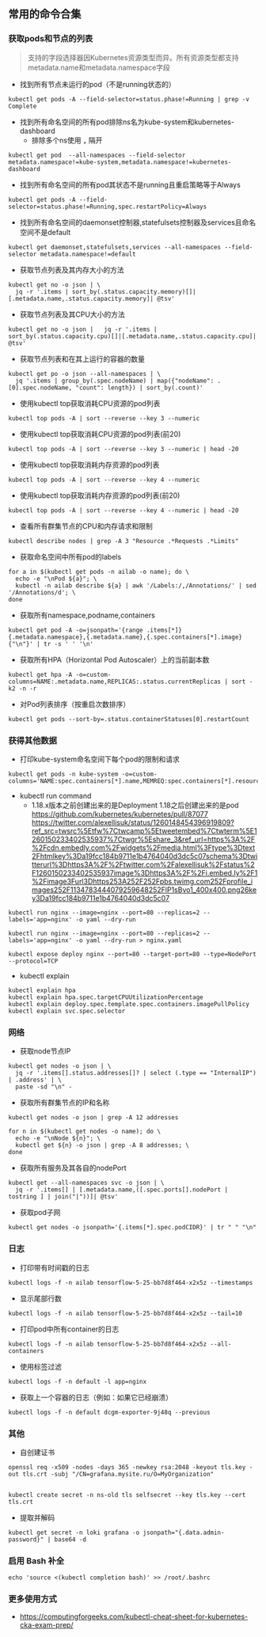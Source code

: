 ## 常用的命令合集
### 获取pods和节点的列表
> 支持的字段选择器因Kubernetes资源类型而异。所有资源类型都支持metadata.name和metadata.namespace字段  
- 找到所有节点未运行的pod（不是running状态的）
```
kubectl get pods -A --field-selector=status.phase!=Running | grep -v Complete
```
- 找到所有命名空间的所有pod排除ns名为kube-system和kubernetes-dashboard
  - 排除多个ns使用 **`,`** 隔开
```
kubectl get pod  --all-namespaces --field-selector metadata.namespace!=kube-system,metadata.namespace!=kubernetes-dashboard
```
- 找到所有命名空间的所有pod其状态不是running且重启策略等于Always
```
kubectl get pods -A --field-selector=status.phase!=Running,spec.restartPolicy=Always
```
- 找到所有命名空间的daemonset控制器,statefulsets控制器及services且命名空间不是default
```
kubectl get daemonset,statefulsets,services --all-namespaces --field-selector metadata.namespace!=default
```
- 获取节点列表及其内存大小的方法
```
kubectl get no -o json | \
  jq -r '.items | sort_by(.status.capacity.memory)[]|[.metadata.name,.status.capacity.memory]| @tsv'
```
- 获取节点列表及其CPU大小的方法
```
kubectl get no -o json |   jq -r '.items | sort_by(.status.capacity.cpu)[]|[.metadata.name,.status.capacity.cpu]| @tsv'
```
- 获取节点列表和在其上运行的容器的数量
```
kubectl get po -o json --all-namespaces | \
  jq '.items | group_by(.spec.nodeName) | map({"nodeName": .[0].spec.nodeName, "count": length}) | sort_by(.count)'
```
- 使用kubectl top获取消耗CPU资源的pod列表
```
kubectl top pods -A | sort --reverse --key 3 --numeric
```
- 使用kubectl top获取消耗CPU资源的pod列表(前20)
```
kubectl top pods -A | sort --reverse --key 3 --numeric | head -20
```
- 使用kubectl top获取消耗内存资源的pod列表
```
kubectl top pods -A | sort --reverse --key 4 --numeric
```
- 使用kubectl top获取消耗内存资源的pod列表(前20)
```
kubectl top pods -A | sort --reverse --key 4 --numeric | head -20
```
- 查看所有群集节点的CPU和内存请求和限制
```
kubectl describe nodes | grep -A 3 "Resource .*Requests .*Limits"
```
- 获取命名空间中所有pod的labels
```
for a in $(kubectl get pods -n ailab -o name); do \
  echo -e "\nPod ${a}"; \
  kubectl -n ailab describe ${a} | awk '/Labels:/,/Annotations/' | sed '/Annotations/d'; \
done
```
- 获取所有namespace,podname,containers
```
kubectl get pod -A -o=jsonpath='{range .items[*]}{.metadata.namespace},{.metadata.name},{.spec.containers[*].image}{"\n"}' | tr -s ' ' '\n'
```
- 获取所有HPA（Horizo​​ntal Pod Autoscaler）上的当前副本数
```
kubectl get hpa -A -o=custom-columns=NAME:.metadata.name,REPLICAS:.status.currentReplicas | sort -k2 -n -r
```
- 对Pod列表排序（按重启次数排序）
```
kubectl get pods --sort-by=.status.containerStatuses[0].restartCount
```
### 获得其他数据
- 打印kube-system命名空间下每个pod的限制和请求
```
kubectl get pods -n kube-system -o=custom-columns='NAME:spec.containers[*].name,MEMREQ:spec.containers[*].resources.requests.memory,MEMLIM:spec.containers[*].resources.limits.memory,CPUREQ:spec.containers[*].resources.requests.cpu,CPULIM:spec.containers[*].resources.limits.cpu'
```
- kubectl run command
  - 1.18.x版本之前创建出来的是Deployment 1.18之后创建出来的是pod
  https://github.com/kubernetes/kubernetes/pull/87077  
  https://twitter.com/alexellisuk/status/1260148454396919809?ref_src=twsrc%5Etfw%7Ctwcamp%5Etweetembed%7Ctwterm%5E1260150233402535937%7Ctwgr%5Eshare_3&ref_url=https%3A%2F%2Fcdn.embedly.com%2Fwidgets%2Fmedia.html%3Ftype%3Dtext2Fhtmlkey%3Da19fcc184b9711e1b4764040d3dc5c07schema%3Dtwitterurl%3Dhttps3A%2F%2Ftwitter.com%2Falexellisuk%2Fstatus%2F1260150233402535937image%3Dhttps3A%2F%2Fi.embed.ly%2F1%2Fimage3Furl3Dhttps253A252F252Fpbs.twimg.com252Fprofile_images252F1134783444079259648252FlP1sBvo1_400x400.png26key3Da19fcc184b9711e1b4764040d3dc5c07
```
kubectl run nginx --image=nginx --port=80 --replicas=2 --labels='app=nginx' -o yaml --dry-run

kubectl run nginx --image=nginx --port=80 --replicas=2 --labels='app=nginx' -o yaml --dry-run > nginx.yaml

kubectl expose deploy nginx --port=80 --target-port=80 --type=NodePort --protocol=TCP
```
- kubectl explain
```
kubectl explain hpa
kubectl explain hpa.spec.targetCPUUtilizationPercentage
kubectl explain deploy.spec.template.spec.containers.imagePullPolicy
kubectl explain svc.spec.selector
```
### 网络
- 获取node节点IP
```
kubectl get nodes -o json | \
  jq -r '.items[].status.addresses[]? | select (.type == "InternalIP") | .address' | \
  paste -sd "\n" -
```
- 获取所有群集节点的IP和名称
```
kubectl get nodes -o json | grep -A 12 addresses
```
```
for n in $(kubectl get nodes -o name); do \
  echo -e "\nNode ${n}"; \
  kubectl get ${n} -o json | grep -A 8 addresses; \
done
```
- 获取所有服务及其各自的nodePort
```
kubectl get --all-namespaces svc -o json | \
  jq -r '.items[] | [.metadata.name,([.spec.ports[].nodePort | tostring ] | join("|"))]| @tsv'
```
- 获取pod子网
```
kubectl get nodes -o jsonpath='{.items[*].spec.podCIDR}' | tr " " "\n"
```
### 日志
- 打印带有时间戳的日志
```
kubectl logs -f -n ailab tensorflow-5-25-bb7d8f464-x2x5z --timestamps
```
- 显示尾部行数
```
kubectl logs -f -n ailab tensorflow-5-25-bb7d8f464-x2x5z --tail=10
```
- 打印pod中所有container的日志
```
kubectl logs -f -n ailab tensorflow-5-25-bb7d8f464-x2x5z --all-containers
```
- 使用标签过滤
```
kubectl logs -f -n default -l app=nginx
```
- 获取上一个容器的日志（例如：如果它已经崩溃）
```
kubectl logs -f -n default dcgm-exporter-9j48q --previous
```
### 其他
- 自创建证书
```
openssl req -x509 -nodes -days 365 -newkey rsa:2048 -keyout tls.key -out tls.crt -subj "/CN=grafana.mysite.ru/O=MyOrganization"


kubectl create secret -n ns-old tls selfsecret --key tls.key --cert tls.crt
```
- 提取并解码
```
kubectl get secret -n loki grafana -o jsonpath="{.data.admin-password}" | base64 -d
```

### 启用 Bash 补全
```
echo 'source <(kubectl completion bash)' >> /root/.bashrc
```

### 更多使用方式

- https://computingforgeeks.com/kubectl-cheat-sheet-for-kubernetes-cka-exam-prep/
